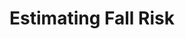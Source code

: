 ---
layout: page
title: Estimating Fall Risk
description: Masters/Phd Research
img: assets/img/fall_pred_overview.png
importance: 1
category: research
related_publications: false
---